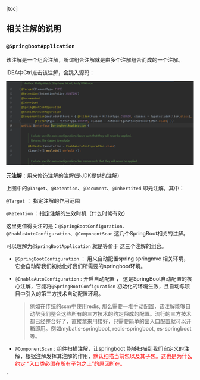 [toc]

## 相关注解的说明

### `@SpringBootApplication`

该注解是一个组合注解，所谓组合注解就是由多个注解组合而成的一个注解。

IDEA中Ctrl点击该注解，会跳入源码：

![image-20210713225151259](04_相关注解的说明.assets/image-20210713225151259.png)

**元注解**：用来修饰注解的注解(是JDK提供的注解)

上图中的`@Target`、`@Retention`、`@Document`、`@Inhertited` 即元注解。其中：

`@Target` ： 指定注解的作用范围

`@Retention`	：指定注解的生效时机（什么时候有效）

这里更值得关注的是：`@SpringBootConfiguration`、`@EnableAutoConfiguration`、`@ComponentScan` 这几个SpringBoot相关的注解。 

可以理解为`@SpringBootApplication` 就是等价于 这三个注解的组合。 

- `@SpringBootConfiguration` ： 用来自动配置spring springmvc 相关环境，它会自动帮我们初始化好我们所需要的springboot环境。

- `@EnableAutoConfiguration` :  开启自动配置 ， 这是SpringBoot自动配置的核心注解，它能将`@SpringBootConfiguration` 初始化的环境生效，且自动与项目中引入的第三方技术自动配置环境。 

  > 例如在传统的ssm中使用redis, 那么需要一堆手动配置，该注解能够自动帮我们整合这些所有的三方技术的约定俗成的配置。流行的三方技术都已经整合好了，直接拿来用接好，只需要简单的出入口配置就可以开箱即用。例如mybatis-springboot, redis-springboot, es-springboot等。 

- `@ComponentScan` :  组件扫描注解，让springboot 能够扫描到我们自定义的注解，根据注解发挥其注解的作用，<span style="color:red">默认扫描当前包以及其子包。这也是为什么约定 “入口类必须在所有子包之上”的原因所在。 </span>





`